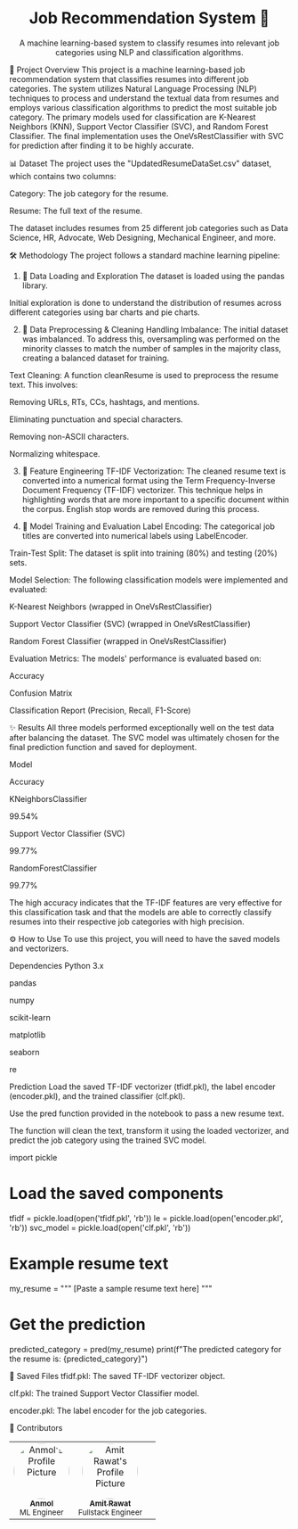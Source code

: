<div align="center">
<h1> Job Recommendation System 🤖</h1>
<p>
A machine learning-based system to classify resumes into relevant job categories using NLP and classification algorithms.
</p>
</div>

🚀 Project Overview
This project is a machine learning-based job recommendation system that classifies resumes into different job categories. The system utilizes Natural Language Processing (NLP) techniques to process and understand the textual data from resumes and employs various classification algorithms to predict the most suitable job category. The primary models used for classification are K-Nearest Neighbors (KNN), Support Vector Classifier (SVC), and Random Forest Classifier. The final implementation uses the OneVsRestClassifier with SVC for prediction after finding it to be highly accurate.

📊 Dataset
The project uses the "UpdatedResumeDataSet.csv" dataset, which contains two columns:

Category: The job category for the resume.

Resume: The full text of the resume.

The dataset includes resumes from 25 different job categories such as Data Science, HR, Advocate, Web Designing, Mechanical Engineer, and more.

🛠️ Methodology
The project follows a standard machine learning pipeline:

1. 📂 Data Loading and Exploration
The dataset is loaded using the pandas library.

Initial exploration is done to understand the distribution of resumes across different categories using bar charts and pie charts.

2. 🧹 Data Preprocessing & Cleaning
Handling Imbalance: The initial dataset was imbalanced. To address this, oversampling was performed on the minority classes to match the number of samples in the majority class, creating a balanced dataset for training.

Text Cleaning: A function cleanResume is used to preprocess the resume text. This involves:

Removing URLs, RTs, CCs, hashtags, and mentions.

Eliminating punctuation and special characters.

Removing non-ASCII characters.

Normalizing whitespace.

3. 🔬 Feature Engineering
TF-IDF Vectorization: The cleaned resume text is converted into a numerical format using the Term Frequency-Inverse Document Frequency (TF-IDF) vectorizer. This technique helps in highlighting words that are more important to a specific document within the corpus. English stop words are removed during this process.

4. 🧠 Model Training and Evaluation
Label Encoding: The categorical job titles are converted into numerical labels using LabelEncoder.

Train-Test Split: The dataset is split into training (80%) and testing (20%) sets.

Model Selection: The following classification models were implemented and evaluated:

K-Nearest Neighbors (wrapped in OneVsRestClassifier)

Support Vector Classifier (SVC) (wrapped in OneVsRestClassifier)

Random Forest Classifier (wrapped in OneVsRestClassifier)

Evaluation Metrics: The models' performance is evaluated based on:

Accuracy

Confusion Matrix

Classification Report (Precision, Recall, F1-Score)

✨ Results
All three models performed exceptionally well on the test data after balancing the dataset. The SVC model was ultimately chosen for the final prediction function and saved for deployment.

Model

Accuracy

KNeighborsClassifier

99.54%

Support Vector Classifier (SVC)

99.77%

RandomForestClassifier

99.77%

The high accuracy indicates that the TF-IDF features are very effective for this classification task and that the models are able to correctly classify resumes into their respective job categories with high precision.

⚙️ How to Use
To use this project, you will need to have the saved models and vectorizers.

Dependencies
Python 3.x

pandas

numpy

scikit-learn

matplotlib

seaborn

re

Prediction
Load the saved TF-IDF vectorizer (tfidf.pkl), the label encoder (encoder.pkl), and the trained classifier (clf.pkl).

Use the pred function provided in the notebook to pass a new resume text.

The function will clean the text, transform it using the loaded vectorizer, and predict the job category using the trained SVC model.

import pickle

# Load the saved components
tfidf = pickle.load(open('tfidf.pkl', 'rb'))
le = pickle.load(open('encoder.pkl', 'rb'))
svc_model = pickle.load(open('clf.pkl', 'rb'))

# Example resume text
my_resume = """
[Paste a sample resume text here]
"""

# Get the prediction
predicted_category = pred(my_resume)
print(f"The predicted category for the resume is: {predicted_category}")

💾 Saved Files
tfidf.pkl: The saved TF-IDF vectorizer object.

clf.pkl: The trained Support Vector Classifier model.

encoder.pkl: The label encoder for the job categories.


👥 Contributors
<table>
<tr>
<td align="center">
<a href="https://github.com/anmol952" target="_blank">
<img src="https://avatars.githubusercontent.com/u/185101209?v=4" width="100px;" style="border-radius: 50%" alt="Anmol's Profile Picture"/>
<br />
<sub><b>Anmol</b></sub>
</a>
<br />
<sub>ML Engineer</sub>
</td>
<td align="center">
<a href="https://github.com/amitsinghrawat777" target="_blank">
<img src="https://avatars.githubusercontent.com/u/101490788?v=4" width="100px;" style="border-radius: 50%" alt="Amit Rawat's Profile Picture"/>
<br />
<sub><b>Amit Rawat</b></sub>
</a>
<br />
<sub>Fullstack Engineer</sub>
</td>
<td align="center">
<!-- Leave space for other contributors -->
</td>
</tr>
</table>
